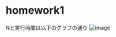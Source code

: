 # homework1

Nと実行時間は以下のグラフの通り
![image](https://user-images.githubusercontent.com/39555606/118940074-52762800-b98b-11eb-888d-d7bbe372e089.png)
